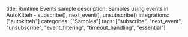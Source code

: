 title: Runtime Events sample
description: Samples using events in AutoKitteh - subscribe(), next_event(), unsubscribe()
integrations: ["autokitteh"]
categories: ["Samples"]
tags: ["subscribe", "next_event", "unsubscribe", "event_filtering", "timeout_handling", "essential"]
